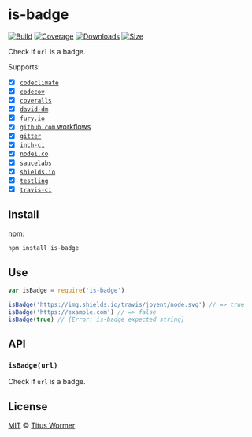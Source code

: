 # is-badge

[![Build][build-badge]][build]
[![Coverage][coverage-badge]][coverage]
[![Downloads][downloads-badge]][downloads]
[![Size][size-badge]][size]

Check if `url` is a badge.

Supports:

*   [x] [`codeclimate`][codeclimate]
*   [x] [`codecov`][codecov-ci]
*   [x] [`coveralls`][coveralls]
*   [x] [`david-dm`][david]
*   [x] [`fury.io`][fury]
*   [x] [`github.com` workflows][github]
*   [x] [`gitter`][gitter]
*   [x] [`inch-ci`][inch]
*   [x] [`nodei.co`][nodei]
*   [x] [`saucelabs`][sauce]
*   [x] [`shields.io`][shields]
*   [x] [`testling`][testling]
*   [x] [`travis-ci`][travis-ci]

## Install

[npm][]:

```sh
npm install is-badge
```

## Use

```js
var isBadge = require('is-badge')

isBadge('https://img.shields.io/travis/joyent/node.svg') // => true
isBadge('https://example.com') // => false
isBadge(true) // [Error: is-badge expected string]
```

## API

### `isBadge(url)`

Check if `url` is a badge.

## License

[MIT][license] © [Titus Wormer][author]

<!-- Definitions -->

[build-badge]: https://img.shields.io/travis/wooorm/is-badge.svg

[build]: https://travis-ci.org/wooorm/is-badge

[coverage-badge]: https://img.shields.io/codecov/c/github/wooorm/is-badge.svg

[coverage]: https://codecov.io/github/wooorm/is-badge

[downloads-badge]: https://img.shields.io/npm/dm/is-badge.svg

[downloads]: https://www.npmjs.com/package/is-badge

[size-badge]: https://img.shields.io/bundlephobia/minzip/is-badge.svg

[size]: https://bundlephobia.com/result?p=is-badge

[npm]: https://docs.npmjs.com/cli/install

[license]: license

[author]: https://wooorm.com

[codeclimate]: https://codeclimate.com

[codecov-ci]: https://codecov.io

[coveralls]: https://coveralls.io

[david]: https://david-dm.org

[fury]: https://badge.fury.io

[github]: https://github.com

[gitter]: https://gitter.im

[inch]: https://inch-ci.org/help/badge

[nodei]: https://nodei.co

[sauce]: https://wiki.saucelabs.com/display/DOCS/Using+Status+Badges+and+the+Browser+Matrix+Widget+to+Monitor+Test+Results

[shields]: https://shields.io

[testling]: https://ci.testling.com/guide/quick_start#badge

[travis-ci]: https://docs.travis-ci.com/user/status-images/
